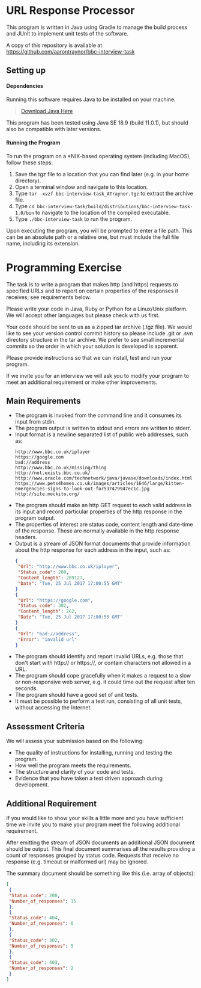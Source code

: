 # URL Response Processor
This program is written in Java using Gradle to manage the build process and JUnit to implement unit tests of the
software.

A copy of this repository is available at https://github.com/aarontraynor/bbc-interview-task

## Setting up

#### Dependencies
Running this software requires Java to be installed on your machine.

> [Download Java Here](https://www.oracle.com/technetwork/java/javase/downloads/index.html)

This program has been tested using Java SE 18.9 (build 11.0.1), but should also be compatible with later versions.

#### Running the Program

To run the program on a *NIX-based operating system (including MacOS), follow these steps:
1. Save the tgz file to a location that you can find later (e.g. in your home directory).
2. Open a terminal window and navigate to this location.
3. Type `tar -xvzf bbc-interview-task_ATraynor.tgz` to extract the archive file.
4. Type `cd bbc-interview-task/build/distributions/bbc-interview-task-1.0/bin` to navigate to the location of the
compiled executable.
5. Type `./bbc-interview-task` to run the program.

Upon executing the program, you will be prompted to enter a file path. This can be an absolute path or a relative one,
but must include the full file name, including its extension.

# Programming Exercise

The task is to write a program that makes http (and https) requests to specified URLs and to report on certain
properties of the responses it receives; see requirements below.

Please write your code in Java, Ruby or Python for a Linux/Unix platform. We will accept other languages but
please check with us first.

Your code should be sent to us as a zipped tar archive (.tgz file). We would like to see your version control commit
history so please include .git or .svn directory structure in the tar archive. We prefer to see small incremental
commits so the order in which your solution is developed is apparent.

Please provide instructions so that we can install, test and run your program.

If we invite you for an interview we will ask you to modify your program to meet an additional requirement or make
other improvements.

## Main Requirements

- The program is invoked from the command line and it consumes its input from stdin.
- The program output is written to stdout and errors are written to stderr.
- Input format is a newline separated list of public web addresses, such as:
  ```
  http://www.bbc.co.uk/iplayer
  https://google.com
  bad://address
  http://www.bbc.co.uk/missing/thing
  http://not.exists.bbc.co.uk/
  http://www.oracle.com/technetwork/java/javase/downloads/index.html
  https://www.pets4homes.co.uk/images/articles/1646/large/kitten-emergencies-signs-to-look-out-for537479947ec1c.jpg
  http://site.mockito.org/
  ```
- The program should make an http GET request to each valid address in its input and record particular properties
of the http response in the program output.
- The properties of interest are status code, content length and date-time of the response. These are normally
available in the http response headers.
- Output is a stream of JSON format documents that provide information about the http response for each address
in the input, such as:
  ```json
  {
   "Url": "http://www.bbc.co.uk/iplayer",
   "Status_code": 200,
   "Content_length": 209127,
   "Date": "Tue, 25 Jul 2017 17:00:55 GMT"
  }
  {
   "Url": "https://google.com",
   "Status_code": 302,
   "Content_length": 262,
   "Date": "Tue, 25 Jul 2017 17:00:55 GMT"
  }
  {
   "Url": "bad://address",
   "Error": "invalid url"
  }
  ```
- The program should identify and report invalid URLs, e.g. those that don't start with http:// or https://, or contain
characters not allowed in a URL.
- The program should cope gracefully when it makes a request to a slow or non-responsive web server, e.g. it
could time out the request after ten seconds.
- The program should have a good set of unit tests.
- It must be possible to perform a test run, consisting of all unit tests, without accessing the Internet.

## Assessment Criteria

We will assess your submission based on the following:
- The quality of instructions for installing, running and testing the program.
- How well the program meets the requirements.
- The structure and clarity of your code and tests.
- Evidence that you have taken a test driven approach during development.

## Additional Requirement
If you would like to show your skills a little more and you have sufficient time we invite you to make your program
meet the following additional requirement.

After emitting the stream of JSON documents an additional JSON document should be output. This final document
summarises all the results providing a count of responses grouped by status code. Requests that receive no response
(e.g. timeout or malformed url) may be ignored.

The summary document should be something like this (i.e. array of objects):
  ```json
  [
   {
   "Status_code": 200,
   "Number_of_responses": 15
   },
   {
   "Status_code": 404,
   "Number_of_responses": 6
   },
   {
   "Status_code": 302,
   "Number_of_responses": 5
   },
   {
   "Status_code": 403,
   "Number_of_responses": 2
   }
  ]
  ```
